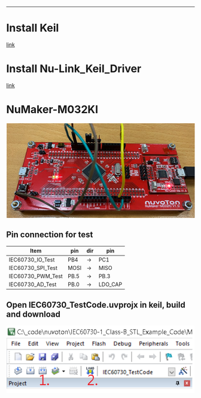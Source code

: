***

# Install Keil 
[link](https://www2.keil.com/mdk5)

# Install Nu-Link_Keil_Driver
[link](https://www.nuvoton.com/tool-and-software/ide-and-compiler/)

# NuMaker-M032KI
<img src="./doc/NuMaker-M032KI.png">

## Pin connection for test
| Item | pin | dir | pin |
|----------|-----|----|------------|
| IEC60730_IO_Test | PB4 | -> | PC1 | 
| IEC60730_SPI_Test | MOSI | -> | MISO |
| IEC60730_PWM_Test | PB.5 | -> | PB.3 |
| IEC60730_AD_Test | PB.0 | -> | LDO_CAP |


## Open IEC60730_TestCode.uvprojx in keil, build and download
<img src="./doc/build_and_download.png">